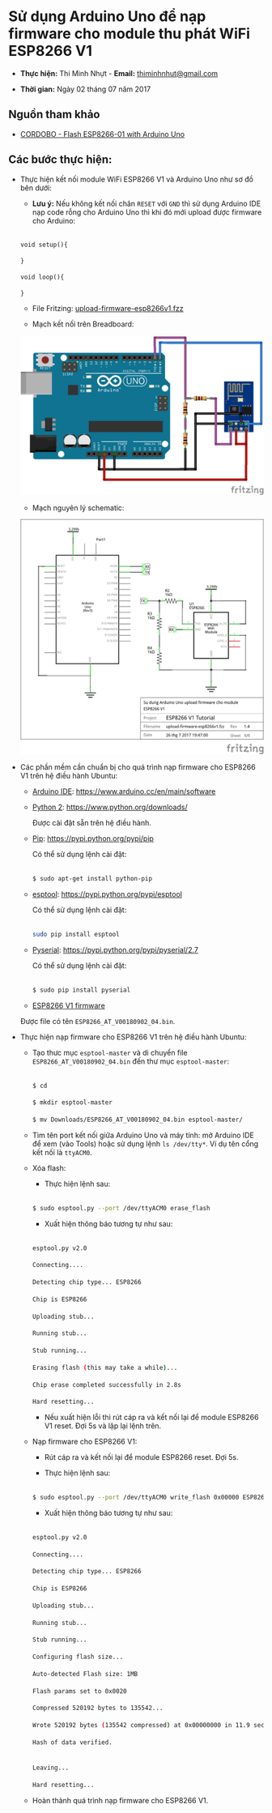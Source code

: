 # Sử dụng Arduino Uno để nạp firmware cho module thu phát WiFi ESP8266 V1

* **Thực hiện:** Thi Minh Nhựt - **Email:** thiminhnhut@gmail.com

* **Thời gian:** Ngày 02 tháng 07 năm 2017

## Nguồn tham khảo

* [CORDOBO - Flash ESP8266-01 with Arduino Uno](http://cordobo.com/2300-flash-esp8266-01-with-arduino-uno/)

## Các bước thực hiện:

* Thực hiện kết nối module WiFi ESP8266 V1 và Arduino Uno như sơ đồ bên dưới:
	
	+ **Lưu ý:** Nếu không kết nối chân `RESET` với `GND` thì sử dụng Arduino IDE nạp code rỗng
	cho Arduino Uno thì khi đó mới upload được firmware cho Arduino:
	
	```arduino
	
	void setup(){
	
	}
	
	void loop(){
	
	}
	
	```

	+ File Fritzing: [upload-firmware-esp8266v1.fzz](https://github.com/thiminhnhut/esp8266v1/blob/50cfde6241e0895ef49c8941e4366cbaa2b29848/diagram-wire/upload-firmware/upload-firmware-esp8266v1.fzz)

	+ Mạch kết nối trên Breadboard:
	
	![Upload firmware ESP8266 V1 với Arduino Uno](https://raw.githubusercontent.com/thiminhnhut/esp8266v1/50cfde6241e0895ef49c8941e4366cbaa2b29848/diagram-wire/upload-firmware/upload-firmware-esp8266v1_bb.png)
	
	+ Mạch nguyên lý schematic:
	
	![Upload firmware ESP8266 V1 với Arduino Uno](https://raw.githubusercontent.com/thiminhnhut/esp8266v1/50cfde6241e0895ef49c8941e4366cbaa2b29848/diagram-wire/upload-firmware/upload-firmware-esp8266v1_schem.png)

* Các phần mềm cần chuẩn bị cho quá trình nạp firmware cho ESP8266 V1 trên hệ điều hành Ubuntu:

	+ [Arduino IDE](https://www.arduino.cc/en/main/software): https://www.arduino.cc/en/main/software

	+ [Python 2](https://www.python.org/downloads/): https://www.python.org/downloads/
	
		Được cài đặt sẵn trên hệ điều hành.

	+ [Pip](https://pypi.python.org/pypi/pip): https://pypi.python.org/pypi/pip
	
		Có thể sử dụng lệnh cài đặt:

		```bash

		$ sudo apt-get install python-pip

		```

	+ [esptool](https://pypi.python.org/pypi/esptool): https://pypi.python.org/pypi/esptool
	
		Có thể sử dụng lệnh cài đặt:

		```bash

		sudo pip install esptool

		```
	
	+ [Pyserial](https://pypi.python.org/pypi/pyserial/2.7): https://pypi.python.org/pypi/pyserial/2.7
	
		Có thể sử dụng lệnh cài đặt:
	
		```bash
	
		$ sudo pip install pyserial
	
		```

	+ [ESP8266 V1 firmware](https://github.com/thiminhnhut/esp8266v1/blob/45adc9adb733d796801b79265804057a7ef4552c/firmware/ESP8266_AT_V00180902_04.bin)
	
	Được file có tên `ESP8266_AT_V00180902_04.bin`.

* Thực hiện nạp firmware cho ESP8266 V1 trên hệ điều hành Ubuntu:

	+ Tạo thưc mục `esptool-master` và di chuyển file `ESP8266_AT_V00180902_04.bin`
	đến thư mục `esptool-master`:
	
		```bash
	
		$ cd
		
		$ mkdir esptool-master
		
		$ mv Downloads/ESP8266_AT_V00180902_04.bin esptool-master/
		
		```
	
	+ Tìm tên port kết nối giữa Arduino Uno và máy tính: mở Arduino IDE để xem (vào Tools)
	hoặc sử dụng lệnh `ls /dev/tty*`. Ví dụ tên cổng kết nối là `ttyACM0`.
	
	+ Xóa flash:
		
		- Thực hiện lệnh sau:
	
		```bash
		
		$ sudo esptool.py --port /dev/ttyACM0 erase_flash
		
		```
	
		- Xuất hiện thông báo tương tự như sau:
	
		```bash
		
		esptool.py v2.0
		
		Connecting....
		
		Detecting chip type... ESP8266
		
		Chip is ESP8266
		
		Uploading stub...
		
		Running stub...
		
		Stub running...
		
		Erasing flash (this may take a while)...
		
		Chip erase completed successfully in 2.8s
		
		Hard resetting...
		
		```
	
		- Nếu xuất hiện lỗi thì rút cáp ra và kết nối lại để module ESP8266 V1 reset.
		Đợi 5s và lặp lại lệnh trên.
		
	+ Nạp firmware cho ESP8266 V1:
	
		- Rút cáp ra và kết nối lại để module ESP8266 reset. Đợi 5s.
		
		- Thực hiện lệnh sau:
		
		```bash
		
		$ sudo esptool.py --port /dev/ttyACM0 write_flash 0x00000 ESP8266_AT_V00180902_04.bin
		
		```
		
		- Xuất hiện thông báo tương tự như sau:
	
		```bash
		
		esptool.py v2.0
		
		Connecting....
		
		Detecting chip type... ESP8266
		
		Chip is ESP8266
		
		Uploading stub...
		
		Running stub...
		
		Stub running...
		
		Configuring flash size...
		
		Auto-detected Flash size: 1MB
		
		Flash params set to 0x0020
		
		Compressed 520192 bytes to 135542...
		
		Wrote 520192 bytes (135542 compressed) at 0x00000000 in 11.9 seconds (effective 348.8 kbit/s)...
		
		Hash of data verified.
		

		Leaving...
		
		Hard resetting...

		
		```
		
	+ Hoàn thành quá trình nạp firmware cho ESP8266 V1.
